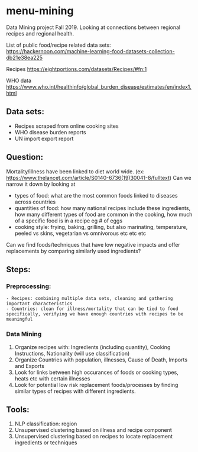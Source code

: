 # menu-mining
Data Mining project Fall 2019. Looking at connections between regional recipes and regional health.

List of public food/recipe related data sets: https://hackernoon.com/machine-learning-food-datasets-collection-db21e38ea225

Recipes https://eightportions.com/datasets/Recipes/#fn:1

WHO data https://www.who.int/healthinfo/global_burden_disease/estimates/en/index1.html

## Data sets: 
  - Recipes scraped from online cooking sites
  - WHO disease burden reports
  - UN import export report
  
## Question:
Mortality/illness have been linked to diet world wide. (ex: https://www.thelancet.com/article/S0140-6736(19)30041-8/fulltext) Can we narrow it down by looking at 
  - types of food: what are the most common foods linked to diseases across countries
  - quantities of food: how many national recipes include these ingredients, how many different types of food are common in the cooking, how much of a specific food is in a recipe eg # of eggs
  - cooking style: frying, baking, grilling, but also marinating, temperature, peeled vs skins, vegetarian vs omnivorous etc etc etc 

Can we find foods/techniques that have low negative impacts and offer replacements by comparing similarly used ingredients?

## Steps:

  ### Preprocessing:
    - Recipes: combining multiple data sets, cleaning and gathering important characteristics
    - Countries: clean for illness/mortality that can be tied to food specifically, verifying we have enough countries with recipes to be meaningful
    
  ### Data Mining
   1) Organize recipes with: Ingredients (including quantity), Cooking Instructions, Nationality (will use classification)
   2) Organize Countries with population, illnesses, Cause of Death, Imports and Exports
   3) Look for links between high occurances of foods or cooking types, heats etc with certain illnesses
   4) Look for potential low risk replacement foods/processes by finding similar types of recipes with different ingredients.
   
## Tools:
  1) NLP classification: region
  2) Unsupervised clustering based on illness and recipe component
  3) Unsupervised clustering based on recipes to locate replacement ingredients or techniques
